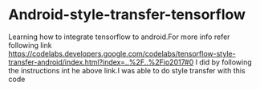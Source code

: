 # Android-style-transfer-tensorflow
Learning how to integrate tensorflow to android.For more info refer following link https://codelabs.developers.google.com/codelabs/tensorflow-style-transfer-android/index.html?index=..%2F..%2Fio2017#0
I did by following the instructions int he above link.I was able to do style transfer with this code
